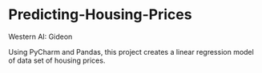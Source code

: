 # Predicting-Housing-Prices
Western AI: Gideon

Using PyCharm and Pandas, this project creates a linear regression model of data set of housing prices.
